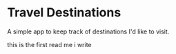 # Travel Destinations

A simple app to keep track of destinations I'd like to visit.

this is the first read me i write